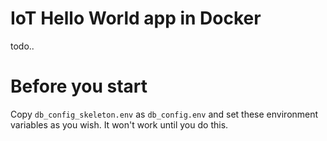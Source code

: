 # IoT Hello World app in Docker
todo..

# Before you start
Copy `db_config_skeleton.env` as `db_config.env` and set these environment variables as you wish. It won't work until you do this.
